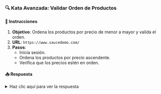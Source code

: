 ### **🔍 Kata Avanzada: Validar Orden de Productos**

#### 📑 Instrucciones

1. **Objetivo**: Ordena los productos por precio de menor a mayor y valida el orden.
2. **URL**: `https://www.saucedemo.com/`
3. **Pasos**:
   - Inicia sesión.
   - Ordena los productos por precio ascendente.
   - Verifica que los precios estén en orden.

#### 📥 Respuesta

<details>
  <summary>Haz clic aquí para ver la respuesta</summary>

```typescript
import { expect } from "@wdio/globals";

describe("Validar orden de productos", () => {
  it("Debería ordenar productos de menor a mayor precio", async () => {
    await browser.url("https://www.saucedemo.com/");
    await $("#user-name").setValue("standard_user");
    await $("#password").setValue("secret_sauce");
    await $("#login-button").click();
    await $(".product_sort_container").selectByVisibleText(
      "Price (low to high)"
    );
    const prices = await $$(".inventory_item_price");
    const priceValues: number[] = [];
    for (let i = 0; i < prices.getElements.length; i++) {
      const priceText = await prices[i].getText();
      const price = parseFloat(priceText.replace("$", "").trim());
      priceValues.push(price);
    }
    const isSorted = priceValues.every(
      (val, i, arr) => !i || arr[i - 1] <= val
    );
    expect(isSorted).toBe(true);
  });
});

```

</details>
